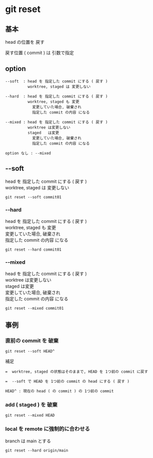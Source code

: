 
# git reset


## 基本

head の位置を 戻す

戻す位置 ( commit ) は 引数で指定



## option

```
--soft  : head を 指定した commit にする ( 戻す )
          worktree, staged は 変更しない

--hard  : head を 指定した commit にする ( 戻す )
          worktree, staged も 変更
            変更していた場合, 破棄され
            指定した commit の内容 になる

--mixed : head を 指定した commit にする ( 戻す )
          worktree は変更しない  
          staged   は変更
            変更していた場合, 破棄され
            指定した commit の内容 になる

option なし : --mixed

```


## --soft

head を 指定した commit にする ( 戻す )  
worktree, staged は 変更しない

```
git reset --soft commit01
```


### --hard

head を 指定した commit にする ( 戻す )  
worktree, staged も 変更  
  変更していた場合, 破棄され  
  指定した commit の内容 になる

```
git reset --hard commit01
```


### --mixed

head を 指定した commit にする ( 戻す )  
worktree は変更しない  
staged   は変更  
  変更していた場合, 破棄され  
  指定した commit の内容 になる

```
git reset --mixed commit01
```



## 事例

### 直前の commit を 破棄

```
git reset --soft HEAD^
```

補足

```
=  worktree, staged の状態はそのままで, HEAD を 1つ前の commit に戻す

=  --soft で HEAD を 1つ前の commit の head にする ( 戻す )

HEAD^ : 現在の head ( の commit ) の 1つ前の commit
```



### add ( staged ) を 破棄

```
git reset --mixed HEAD
```



### local を remote に強制的に合わせる

branch は main とする

```
git reset --hard origin/main
```



